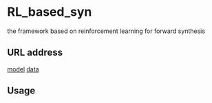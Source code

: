 # RL_based_syn
the framework based on reinforcement learning for forward synthesis

## URL address
[model](https://drive.google.com/drive/folders/1xnrWBVJQP07vimwLxO-BgiYOhV7vx5J8?usp=sharing)
[data](https://drive.google.com/drive/folders/1XgpeV-1-PxlSFo73A2viq75zRoot2dIy?usp=sharing)

## Usage


